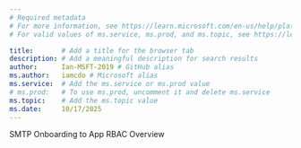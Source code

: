 ```yaml
---
# Required metadata
# For more information, see https://learn.microsoft.com/en-us/help/platform/learn-editor-add-metadata
# For valid values of ms.service, ms.prod, and ms.topic, see https://learn.microsoft.com/en-us/help/platform/metadata-taxonomies

title:       # Add a title for the browser tab
description: # Add a meaningful description for search results
author:      Ian-MSFT-2019 # GitHub alias
ms.author:   iamcdo # Microsoft alias
ms.service:  # Add the ms.service or ms.prod value
# ms.prod:   # To use ms.prod, uncomment it and delete ms.service
ms.topic:    # Add the ms.topic value
ms.date:     10/17/2025
---
```


SMTP Onboarding to App RBAC Overview
